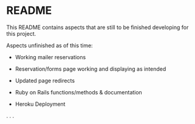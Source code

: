 # README

This README contains aspects that are still to be finished developing for this project.

Aspects unfinished as of this time:

* Working mailer reservations 

* Reservation/forms page working and displaying as intended

* Updated page redirects

* Ruby on Rails functions/methods & documentation

* Heroku Deployment

. . .
